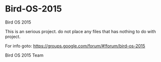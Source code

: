 # Bird-OS-2015
Bird OS 2015


This is an serious project. do not place any files that has nothing to do with project.

For info goto: https://groups.google.com/forum/#!forum/bird-os-2015

Bird OS 2015 Team

